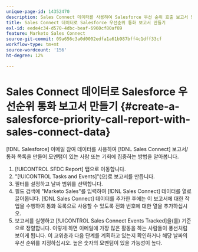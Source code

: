 ```yaml
---
unique-page-id: 14352470
description: Sales Connect 데이터를 사용하여 Salesforce 우선 순위 호출 보고서 만들기 - Marketo 문서 - 제품 설명서
title: Sales Connect 데이터로 Salesforce 우선순위 통화 보고서 만들기
exl-id: eede4c34-d570-4dbc-beaf-6960cf80af89
feature: Marketo Sales Connect
source-git-commit: 09a656c3a0d0002edfa1a61b987bff4c1dff33cf
workflow-type: tm+mt
source-wordcount: '156'
ht-degree: 12%

---
```


# Sales Connect 데이터로 Salesforce 우선순위 통화 보고서 만들기 {#create-a-salesforce-priority-call-report-with-sales-connect-data}

[!DNL Salesforce] 이메일 참여 데이터를 사용하여 [!DNL Sales Connect] 보고서/통화 목록을 만들어 모멘텀이 있는 사람 또는 기회에 집중하는 방법을 알아봅니다.

1. [!UICONTROL SFDC Report] 탭으로 이동합니다.
1. &quot;[!UICONTROL Tasks and Events]&quot;(으)로 보고서를 만듭니다.
1. 필터를 설정하고 날짜 범위를 선택합니다.
1. 필드 검색에 &quot;Marketo Sales&quot;를 입력하여 [!DNL Sales Connect] 데이터를 열로 끌어옵니다. [!DNL Sales Connect] 데이터를 추가한 후에는 이 보고서에 대한 작업을 수행하여 통화 목록으로 사용할 수 있도록 전화 번호에 대한 열을 추가하십시오.
1. 보고서를 실행하고 [!UICONTROL Sales Connect Events Tracked]을(를) 기준으로 정렬합니다. 이렇게 하면 이메일에 가장 많은 활동을 하는 사람들이 풍선처럼 보이게 됩니다. 이 고위층과 다음 단계를 계획하고 있는지 확인하거나 해당 날짜의 우선 순위를 지정하십시오. 높은 숫자의 모멘텀이 있을 가능성이 높다.

